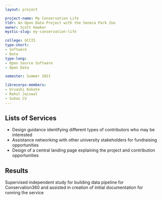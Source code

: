 ```yaml
---
layout: project

project-name: My Conservation Life
tldr: An Open Data Project with the Seneca Park Zoo
owner: Scott Hawker
mystic-slug: my-conservation-life

college: GCCIS
type-short:
- Software
- Data
type-long:
- Open Source Software
- Open Data

semester: Summer 2021

librecorps-members:
- Urvashi Kokate
- Rahul Jaiswal
- Suhas CV
---
```


## Lists of Services
- Design guidance identifying different types of contributors who may be interested
- Assistance networking with other university stakeholders for fundraising opportunities
- Design of a central landing page explaining the project and contribution opportunities

## Results

Supervised independent study for building data pipeline for Conservation360 and assisted in creation of initial documentation for running the service
